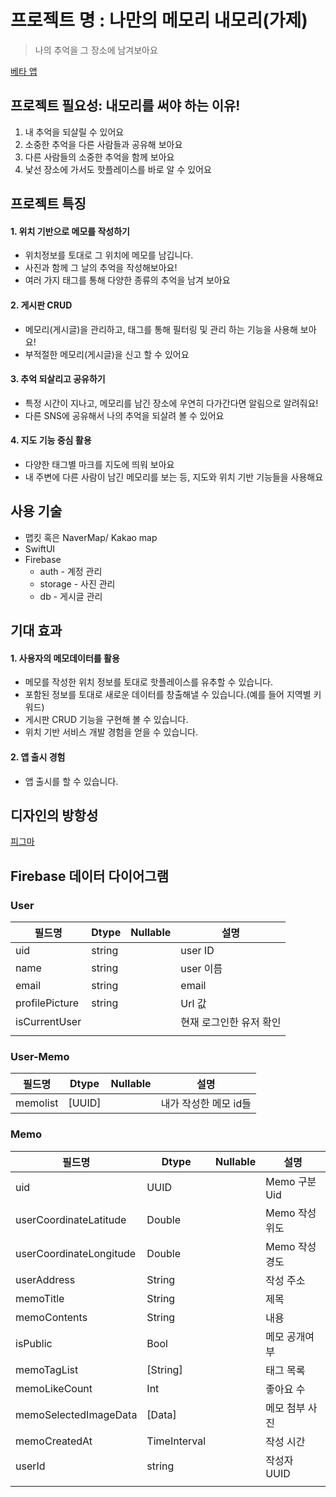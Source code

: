 # 프로젝트 명 : 나만의 메모리 내모리(가제)

> 나의 추억을 그 장소에 남겨보아요

[베타 앱](https://testflight.apple.com/join/gjLRpOwK)
## 프로젝트 필요성: 내모리를 써야 하는 이유!

1. 내 추억을 되살릴 수 있어요
2. 소중한 추억을 다른 사람들과 공유해 보아요
3. 다른 사람들의 소중한 추억을 함께 보아요
4. 낯선 장소에 가서도 핫플레이스를 바로 알 수 있어요

## 프로젝트 특징

#### 1. 위치 기반으로 메모를 작성하기

- 위치정보를 토대로 그 위치에 메모를 남깁니다.
- 사진과 함께 그 날의 추억을 작성해보아요!
- 여러 가지 태그를 통해 다양한 종류의 추억을 남겨 보아요

#### 2. 게시판 CRUD

- 메모리(게시글)을 관리하고, 태그를 통해 필터링 및 관리 하는 기능을 사용해 보아요!
- 부적절한 메모리(게시글)을 신고 할 수 있어요

#### 3. 추억 되살리고 공유하기

- 특정 시간이 지나고, 메모리를 남긴 장소에 우연히 다가간다면 알림으로 알려줘요!
- 다른 SNS에 공유해서 나의 추억을 되살려 볼 수 있어요

#### 4. 지도 기능 중심 활용

- 다양한 태그별 마크를 지도에 띄워 보아요
- 내 주변에 다른 사람이 남긴 메모리를 보는 등, 지도와 위치 기반 기능들을 사용해요

## 사용 기술

- 맵킷 혹은 NaverMap/ Kakao map
- SwiftUI
- Firebase
  - auth - 계정 관리
  - storage - 사진 관리
  - db - 게시글 관리
## 기대 효과

#### 1. 사용자의 메모데이터를 활용

- 메모를 작성한 위치 정보를 토대로 핫플레이스를 유추할 수 있습니다.
- 포함된 정보를 토대로 새로운 데이터를 창출해낼 수 있습니다.(예를 들어 지역별 키워드)
- 게시판 CRUD 기능을 구현해 볼 수 있습니다.
- 위치 기반 서비스 개발 경험을 얻을 수 있습니다.

#### 2. 앱 출시 경험

- 앱 출시를 할 수 있습니다.

## 디자인의 방항성
[피그마](https://www.figma.com/file/oAlKu3L9x2IlJhmBOGSeVo/%EB%82%B4%EB%AA%A8%EB%A6%AC-%EB%A9%94%EB%AA%BD?type=design&node-id=92%3A3058&mode=design&t=C8ZGjn458Y2uW9zI-1)


## Firebase 데이터 다이어그램
### User

| 필드명 | Dtype | Nullable | 설명 |
| --- | --- | --- | --- |
| uid | string |  | user ID |
| name | string |  | user 이름 |
| email | string |  | email |
| profilePicture | string |  | Url 값 |
| isCurrentUser |  |  | 현재 로그인한 유저 확인 |
|  |  |  |  |

### User-Memo

| 필드명 | Dtype | Nullable | 설명 |
| --- | --- | --- | --- |
| memolist | [UUID] |  | 내가 작성한 메모 id들 |

### Memo

| 필드명 | Dtype | Nullable | 설명 |
| --- | --- | --- | --- |
| uid | UUID |  | Memo 구분 Uid |
| userCoordinateLatitude | Double |  | Memo 작성 위도 |
| userCoordinateLongitude | Double |  | Memo 작성 경도 |
| userAddress | String |  | 작성 주소 |
| memoTitle | String |  | 제목 |
| memoContents | String |  | 내용 |
| isPublic | Bool |  | 메모 공개여부 |
| memoTagList | [String] |  | 태그 목록 |
| memoLikeCount | Int |  | 좋아요 수 |
| memoSelectedImageData | [Data] |  | 메모 첨부 사진 |
| memoCreatedAt | TimeInterval |  | 작성 시간 |
| userId | string |  | 작성자 UUID |
|  |  |  |  |





